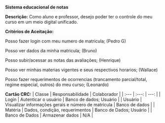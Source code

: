 **Sistema educacional de notas**

**Descrição:** Como aluno e professor, desejo poder ter o controle do meu curso em um meio digital unificado.

**Critérios de Aceitação:** 

Posso fazer login com meu numero de matricula; (Pedro G)

Posso ver dados da minha matricula;            (Bruno)

Posso subir/acessar as notas das avaliações;   (Henrique)

Posso ver minhas materias vigentes e seus respectivos horarios; (Wallace)

Posso fazer requerimentos de ocorrencias (trancamento parcial/total, regime especial, outros) do meu curso; (Leonardo)

**Cartão CRC:**
| Classe | Responsabilidade | Colaborador |
| :---         |     :---:      |          ---: |
| Login  | Autenticar o usuário  | Banco de dados; Usuário  |
| Usuário    | Visualizar informações gerais e número de matrícula | Banco de dados  |
| Matéria  | Dados, condição, requerimentos | Banco de Dados; Usuário |
| Banco de Dados    | Armazenar dados | N/A |
